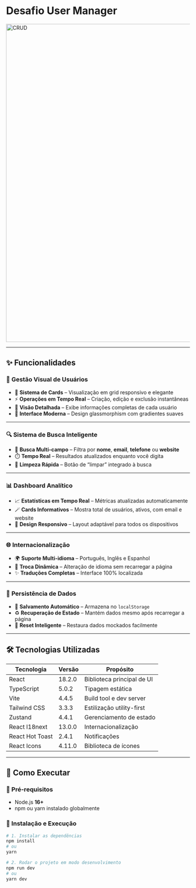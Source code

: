 # Desafio User Manager
<img width="1006" height="869" alt="CRUD" src="https://github.com/user-attachments/assets/effbcebb-1fb1-4987-9507-c20cda1817df" />

---

## ✨ Funcionalidades

### 🎯 **Gestão Visual de Usuários**
- 🧱 **Sistema de Cards** – Visualização em grid responsivo e elegante  
- ⚡ **Operações em Tempo Real** – Criação, edição e exclusão instantâneas  
- 🔎 **Visão Detalhada** – Exibe informações completas de cada usuário  
- 💎 **Interface Moderna** – Design glassmorphism com gradientes suaves

---

### 🔍 **Sistema de Busca Inteligente**
- 📝 **Busca Multi-campo** – Filtra por **nome**, **email**, **telefone** ou **website**  
- ⏱️ **Tempo Real** – Resultados atualizados enquanto você digita  
- 🧼 **Limpeza Rápida** – Botão de “limpar” integrado à busca

---

### 📊 **Dashboard Analítico**
- 📈 **Estatísticas em Tempo Real** – Métricas atualizadas automaticamente  
- 🪄 **Cards Informativos** – Mostra total de usuários, ativos, com email e website  
- 📱 **Design Responsivo** – Layout adaptável para todos os dispositivos

---

### 🌐 **Internacionalização**
- 🌍 **Suporte Multi-idioma** – Português, Inglês e Espanhol  
- 🔄 **Troca Dinâmica** – Alteração de idioma sem recarregar a página  
- ✨ **Traduções Completas** – Interface 100% localizada

---

### 💾 **Persistência de Dados**
- 💽 **Salvamento Automático** – Armazena no `localStorage`  
- ♻️ **Recuperação de Estado** – Mantém dados mesmo após recarregar a página  
- 🧠 **Reset Inteligente** – Restaura dados mockados facilmente

---

## 🛠️ Tecnologias Utilizadas

| Tecnologia       | Versão  | Propósito                        |
|------------------|---------|-----------------------------------|
| React           | 18.2.0  | Biblioteca principal de UI        |
| TypeScript      | 5.0.2   | Tipagem estática                 |
| Vite            | 4.4.5   | Build tool e dev server          |
| Tailwind CSS    | 3.3.3   | Estilização utility-first       |
| Zustand         | 4.4.1   | Gerenciamento de estado         |
| React I18next   | 13.0.0  | Internacionalização             |
| React Hot Toast | 2.4.1   | Notificações                    |
| React Icons     | 4.11.0  | Biblioteca de ícones            |

---

## 🚀 Como Executar

### 📌 Pré-requisitos
- Node.js **16+**
- npm ou yarn instalado globalmente

### 🧭 Instalação e Execução

```bash
# 1. Instalar as dependências
npm install
# ou
yarn

# 2. Rodar o projeto em modo desenvolvimento
npm run dev
# ou
yarn dev
```
